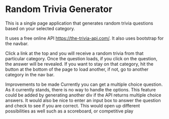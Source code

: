# Random Trivia Generator
This is a single page application that generates random trivia questions based on your selected category.

It uses a free online API https://the-trivia-api.com/. It also uses bootstrap for the navbar.

Click a link at the top and you will receive a random trivia from that particular category.
Once the question loads, if you click on the question, the answer will be revealed.
If you want to stay on that category, hit the button at the bottom of the page to load another, if not, go to another category in the nav bar.

Improvements to be made
Currently you can get a multiple choice question. As it currently stands, there is no way to handle the options. This feature could be added by generating another
div if the API returns multiple choice answers.
It would also be nice to enter an input box to answer the question and check to see if you are correct. This would open up different possibilities as well
such as a scoreboard, or competitive play
